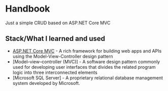 # Handbook
Just a simple CRUD based on ASP.NET Core MVC

## Stack/What I learned and used
- [ASP.NET Core MVC](https://nodejs.org/en/about/) - A rich framework for building web apps and APIs using the Model-View-Controller design pattern
- [Model–view–controller (MVC)] - A software design pattern commonly used for developing user interfaces that divides the related program logic into three interconnected elements
- [Microsoft SQL Server] - A proprietary relational database management system developed by Microsoft.
